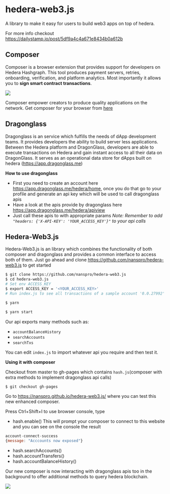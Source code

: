 # hedera-web3.js

A library to make it easy for users to build web3 apps on top of hedera.

For more info checkout https://dailystamp.io/post/5df9a4c4a671e8434b0a612b

## Composer
Composer is a browser extension that provides support for developers on Hedera Hashgraph. This tool produces payment servers, retries, onboarding, verification, and platform analytics. Most importantly it allows you to **sign smart contract transactions**.

![](https://i.imgur.com/e57YBR0.png)

Composer empower creators to produce quality applications on the network.
Get composer for your browser from [here](https://chrome.google.com/webstore/detail/composer-for-hedera-hashg/hdjnnemgikeoehneddegfcmkljenlean)


## Dragonglass

Dragonglass is an service which fulfills the needs of dApp development teams. It provides developers the ability to build server less applications. Between the Hedera platform and DragonGlass, developers are able to execute transactions on Hedera and gain instant access to all their data on DragonGlass. It serves as an operational data store for dApps built on hedera (https://app.dragonglass.me)

**How to use dragonglass**
* First you need to create an account here https://app.dragonglass.me/hedera/home, once you do that go to your profile and generate an api key which will be used to call dragonglass apis
* Have a look at the apis provide by dragonglass here https://app.dragonglass.me/hedera/apiview
* Just call these apis to with appropriate params
_Note: Remember to add `"headers: {'X-API-KEY': 'YOUR_ACCESS_KEY'}"` to your api calls_


## Hedera-Web3.js

Hedera-Web3.js is an library which combines the functionality of both composer and dragonglass and provides a common interface to access both of them.
Just go ahead and clone https://github.com/nanspro/hedera-web3.js to get started

```bash
$ git clone https://github.com/nanspro/hedera-web3.js
$ cd hedera-web3.js
# Set env ACCESS_KEY
$ export ACCESS_KEY = '<YOUR_ACCESS_KEY>'
# Run index.js to see all transactions of a sample account '0.0.27992'

$ yarn

$ yarn start
```

Our api exports many methods such as:
* `accountBalanceHistory`
* `searchAccounts`
* `searchTxs`

You can edit `index.js` to import whatever api you require and then test it.


**Using it with composer**

Checkout from master to gh-pages which contains `hash.js`(composer with extra methods to implement dragonglass api calls)
```bash
$ git checkout gh-pages
```

Go to https://nanspro.github.io/hedera-web3.js/ where you can test this new enhanced composer.

Press Ctrl+Shift+I to use browser console, type
* hash.enable()
This will prompt your composer to connect to this website and you can see on the console the result
```js
account-connect-success
{message: "Acccounts now exposed"}
```

* hash.searchAccounts()
* hash.accountTransfers()
* hash.accountBalanceHistory()

Our new composer is now interacting with dragonglass apis too in the background to offer additional methods to query hedera blockchain.

![](https://i.imgur.com/MEsIt0N.jpg)



